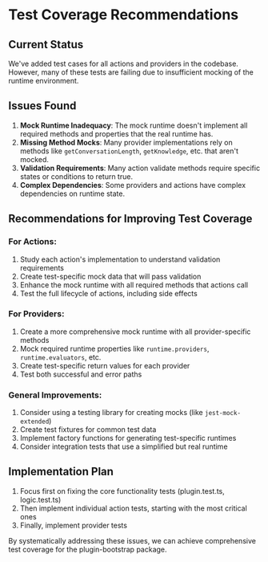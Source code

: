 # Test Coverage Recommendations

## Current Status

We've added test cases for all actions and providers in the codebase. However, many of these tests are failing due to insufficient mocking of the runtime environment.

## Issues Found

1. **Mock Runtime Inadequacy**: The mock runtime doesn't implement all required methods and properties that the real runtime has.
2. **Missing Method Mocks**: Many provider implementations rely on methods like `getConversationLength`, `getKnowledge`, etc. that aren't mocked.
3. **Validation Requirements**: Many action validate methods require specific states or conditions to return true.
4. **Complex Dependencies**: Some providers and actions have complex dependencies on runtime state.

## Recommendations for Improving Test Coverage

### For Actions:

1. Study each action's implementation to understand validation requirements
2. Create test-specific mock data that will pass validation
3. Enhance the mock runtime with all required methods that actions call
4. Test the full lifecycle of actions, including side effects

### For Providers:

1. Create a more comprehensive mock runtime with all provider-specific methods
2. Mock required runtime properties like `runtime.providers`, `runtime.evaluators`, etc.
3. Create test-specific return values for each provider
4. Test both successful and error paths

### General Improvements:

1. Consider using a testing library for creating mocks (like `jest-mock-extended`)
2. Create test fixtures for common test data
3. Implement factory functions for generating test-specific runtimes
4. Consider integration tests that use a simplified but real runtime

## Implementation Plan

1. Focus first on fixing the core functionality tests (plugin.test.ts, logic.test.ts)
2. Then implement individual action tests, starting with the most critical ones
3. Finally, implement provider tests

By systematically addressing these issues, we can achieve comprehensive test coverage for the plugin-bootstrap package.
